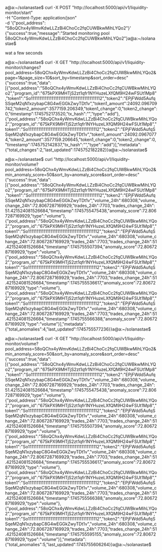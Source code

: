 a@a:~/solanastae$ curl -X POST "http://localhost:5000/api/v1/liquidity-monitor/start" \
-H "Content-Type: application/json" \
-d '{"pool_address": "58oQChx4yWmvKdwLLZzBi4ChoCc2fqCUWBkwMihLYQo2"}'
{"success":true,"message":"Started monitoring pool 58oQChx4yWmvKdwLLZzBi4ChoCc2fqCUWBkwMihLYQo2"}a@a:~/solanastae$



wat a few seconds 


a@a:~/solanastae$ curl -X GET "http://localhost:5000/api/v1/liquidity-monitor/changes?pool_address=58oQChx4yWmvKdwLLZzBi4ChoCc2fqCUWBkwMihLYQo2&page=1&page_size=10&sort_by=timestamp&sort_order=desc"
{"success":true,"data":[{"pool_address":"58oQChx4yWmvKdwLLZzBi4ChoCc2fqCUWBkwMihLYQo2","program_id":"675kPX9MHTjS2zt1qfr1NYHuzeLXfQM9H24wFSUt1Mp8","token1":"So11111111111111111111111111111111111111112","token2":"EPjFWdd5AufqSSqeM2qN1xzybapC8G4wEGGkZwyTDt1v","token1_amount":24092.096709742,"token2_amount":3577159.206349,"token1_change":0,"token2_change":0,"timestamp":1745752173520,"tx_hash":"","type":"add"},{"pool_address":"58oQChx4yWmvKdwLLZzBi4ChoCc2fqCUWBkwMihLYQo2","program_id":"675kPX9MHTjS2zt1qfr1NYHuzeLXfQM9H24wFSUt1Mp8","token1":"So11111111111111111111111111111111111111112","token2":"EPjFWdd5AufqSSqeM2qN1xzybapC8G4wEGGkZwyTDt1v","token1_amount":24092.09670774,"token2_amount":3577159.206645,"token1_change":0,"token2_change":0,"timestamp":1745752142837,"tx_hash":"","type":"add"}],"metadata":{"total_changes":2,"last_updated":1745752182282}}a@a:~/solanastae$ 






a@a:~/solanastae$ curl "http://localhost:5000/api/v1/liquidity-monitor/volume?pool_address=58oQChx4yWmvKdwLLZzBi4ChoCc2fqCUWBkwMihLYQo2&min_anomaly_score=50&sort_by=anomaly_score&sort_order=desc"
{"success":true,"data":[{"pool_address":"58oQChx4yWmvKdwLLZzBi4ChoCc2fqCUWBkwMihLYQo2","program_id":"675kPX9MHTjS2zt1qfr1NYHuzeLXfQM9H24wFSUt1Mp8","token1":"So11111111111111111111111111111111111111112","token2":"EPjFWdd5AufqSSqeM2qN1xzybapC8G4wEGGkZwyTDt1v","volume_24h":680308,"volume_change_24h":72.8067287169929,"trades_24h":7703,"trades_change_24h":51.421524081526684,"timestamp":1745755475438,"anomaly_score":72.8067287169929,"type":"volume"},{"pool_address":"58oQChx4yWmvKdwLLZzBi4ChoCc2fqCUWBkwMihLYQo2","program_id":"675kPX9MHTjS2zt1qfr1NYHuzeLXfQM9H24wFSUt1Mp8","token1":"So11111111111111111111111111111111111111112","token2":"EPjFWdd5AufqSSqeM2qN1xzybapC8G4wEGGkZwyTDt1v","volume_24h":680308,"volume_change_24h":72.8067287169929,"trades_24h":7703,"trades_change_24h":51.421524081526684,"timestamp":1745755507394,"anomaly_score":72.8067287169929,"type":"volume"},{"pool_address":"58oQChx4yWmvKdwLLZzBi4ChoCc2fqCUWBkwMihLYQo2","program_id":"675kPX9MHTjS2zt1qfr1NYHuzeLXfQM9H24wFSUt1Mp8","token1":"So11111111111111111111111111111111111111112","token2":"EPjFWdd5AufqSSqeM2qN1xzybapC8G4wEGGkZwyTDt1v","volume_24h":680308,"volume_change_24h":72.8067287169929,"trades_24h":7703,"trades_change_24h":51.421524081526684,"timestamp":1745755536617,"anomaly_score":72.8067287169929,"type":"volume"},{"pool_address":"58oQChx4yWmvKdwLLZzBi4ChoCc2fqCUWBkwMihLYQo2","program_id":"675kPX9MHTjS2zt1qfr1NYHuzeLXfQM9H24wFSUt1Mp8","token1":"So11111111111111111111111111111111111111112","token2":"EPjFWdd5AufqSSqeM2qN1xzybapC8G4wEGGkZwyTDt1v","volume_24h":680308,"volume_change_24h":72.8067287169929,"trades_24h":7703,"trades_change_24h":51.421524081526684,"timestamp":1745755566388,"anomaly_score":72.8067287169929,"type":"volume"}],"metadata":{"total_anomalies":4,"last_updated":1745755577236}}a@a:~/solanastae$ 




a@a:~/solanastae$ curl -X GET "http://localhost:5000/api/v1/liquidity-monitor/volume?pool_address=58oQChx4yWmvKdwLLZzBi4ChoCc2fqCUWBkwMihLYQo2&min_anomaly_score=50&sort_by=anomaly_score&sort_order=desc"
{"success":true,"data":[{"pool_address":"58oQChx4yWmvKdwLLZzBi4ChoCc2fqCUWBkwMihLYQo2","program_id":"675kPX9MHTjS2zt1qfr1NYHuzeLXfQM9H24wFSUt1Mp8","token1":"So11111111111111111111111111111111111111112","token2":"EPjFWdd5AufqSSqeM2qN1xzybapC8G4wEGGkZwyTDt1v","volume_24h":680308,"volume_change_24h":72.8067287169929,"trades_24h":7703,"trades_change_24h":51.421524081526684,"timestamp":1745755475438,"anomaly_score":72.8067287169929,"type":"volume"},{"pool_address":"58oQChx4yWmvKdwLLZzBi4ChoCc2fqCUWBkwMihLYQo2","program_id":"675kPX9MHTjS2zt1qfr1NYHuzeLXfQM9H24wFSUt1Mp8","token1":"So11111111111111111111111111111111111111112","token2":"EPjFWdd5AufqSSqeM2qN1xzybapC8G4wEGGkZwyTDt1v","volume_24h":680308,"volume_change_24h":72.8067287169929,"trades_24h":7703,"trades_change_24h":51.421524081526684,"timestamp":1745755507394,"anomaly_score":72.8067287169929,"type":"volume"},{"pool_address":"58oQChx4yWmvKdwLLZzBi4ChoCc2fqCUWBkwMihLYQo2","program_id":"675kPX9MHTjS2zt1qfr1NYHuzeLXfQM9H24wFSUt1Mp8","token1":"So11111111111111111111111111111111111111112","token2":"EPjFWdd5AufqSSqeM2qN1xzybapC8G4wEGGkZwyTDt1v","volume_24h":680308,"volume_change_24h":72.8067287169929,"trades_24h":7703,"trades_change_24h":51.421524081526684,"timestamp":1745755536617,"anomaly_score":72.8067287169929,"type":"volume"},{"pool_address":"58oQChx4yWmvKdwLLZzBi4ChoCc2fqCUWBkwMihLYQo2","program_id":"675kPX9MHTjS2zt1qfr1NYHuzeLXfQM9H24wFSUt1Mp8","token1":"So11111111111111111111111111111111111111112","token2":"EPjFWdd5AufqSSqeM2qN1xzybapC8G4wEGGkZwyTDt1v","volume_24h":680308,"volume_change_24h":72.8067287169929,"trades_24h":7703,"trades_change_24h":51.421524081526684,"timestamp":1745755566388,"anomaly_score":72.8067287169929,"type":"volume"},{"pool_address":"58oQChx4yWmvKdwLLZzBi4ChoCc2fqCUWBkwMihLYQo2","program_id":"675kPX9MHTjS2zt1qfr1NYHuzeLXfQM9H24wFSUt1Mp8","token1":"So11111111111111111111111111111111111111112","token2":"EPjFWdd5AufqSSqeM2qN1xzybapC8G4wEGGkZwyTDt1v","volume_24h":680308,"volume_change_24h":72.8067287169929,"trades_24h":7703,"trades_change_24h":51.421524081526684,"timestamp":1745755595155,"anomaly_score":72.8067287169929,"type":"volume"}],"metadata":{"total_anomalies":5,"last_updated":1745755606264}}a@a:~/solanastae$ 






